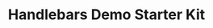 ---
title: Handlebars Demo Starter Kit
description: The Demo StarterKit for Handlebars is meant to be used as a demonstration of a Handlebars-based project in Pattern Lab.
url: https://www.npmjs.com/package/@pattern-lab/starterkit-handlebars-demo
tags:
  - demo-hbs-starter-kits
  - demo-content
  - code
image: /images/800x600.png
---